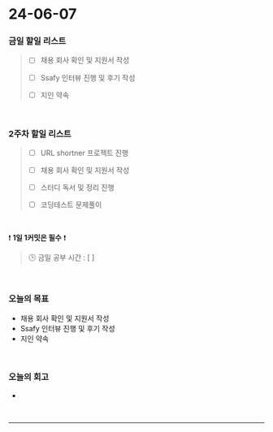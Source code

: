 # 24-06-07
### 금일 할일 리스트
> - [ ]  채용 회사 확인 및 지원서 작성
>
> - [ ]  Ssafy 인터뷰 진행 및 후기 작성
>
> - [ ]  지인 약속

<br/>

### 2주차 할일 리스트  
> - [ ]  URL shortner 프로젝트 진행
>
> - [ ]  채용 회사 확인 및 지원서 작성
>
> - [ ]  스터디 독서 및 정리 진행
>
> - [ ]  코딩테스트 문제풀이

<br/>

❗ **1일 1커밋은 필수** ❗
> 🕒 금일 공부 시간 : [  ]

<br/>

### 오늘의 목표
- 채용 회사 확인 및 지원서 작성
- Ssafy 인터뷰 진행 및 후기 작성
- 지인 약속


<br>

### 오늘의 회고
- 


<br/>

------------  

